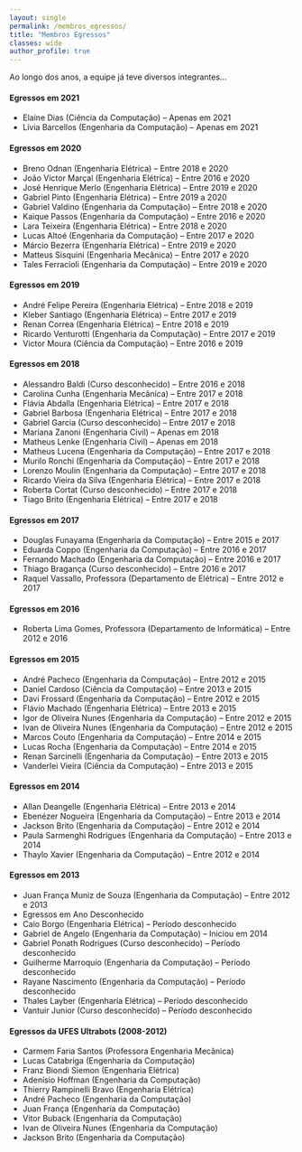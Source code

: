```yaml
---
layout: single
permalink: /membros_egressos/
title: "Membros Egressos"
classes: wide
author_profile: true
---
```


Ao longo dos anos, a equipe já teve diversos integrantes...

#### Egressos em 2021
- Elaine Dias (Ciência da Computação) – Apenas em 2021
- Lívia Barcellos (Engenharia da Computação) – Apenas em 2021

#### Egressos em 2020
- Breno Odnan (Engenharia Elétrica) – Entre 2018 e 2020
- João Victor Marçal (Engenharia Elétrica) – Entre 2016 e 2020
- José Henrique Merlo (Engenharia Elétrica) – Entre 2019 e 2020
- Gabriel Pinto (Engenharia Elétrica) – Entre 2019 a 2020
- Gabriel Valdino (Engenharia da Computação) – Entre 2018 e 2020
- Kaique Passos (Engenharia da Computação) – Entre 2016 e 2020
- Lara Teixeira (Engenharia Elétrica) – Entre 2018 e 2020
- Lucas Altoé (Engenharia da Computação) – Entre 2017 e 2020
- Márcio Bezerra (Engenharia Elétrica) – Entre 2019 e 2020
- Matteus Sisquini (Engenharia Mecânica) – Entre 2017 e 2020
- Tales Ferracioli (Engenharia da Computação) – Entre 2019 e 2020

#### Egressos em 2019
- André Felipe Pereira (Engenharia Elétrica) – Entre 2018 e 2019
- Kleber Santiago (Engenharia Elétrica) – Entre 2017 e 2019
- Renan Correa (Engenharia Elétrica) – Entre 2018 e 2019
- Ricardo Venturotti (Engenharia da Computação) – Entre 2017 e 2019
- Victor Moura (Ciência da Computação) – Entre 2016 e 2019


#### Egressos em 2018
- Alessandro Baldi (Curso desconhecido) – Entre 2016 e 2018
- Carolina Cunha (Engenharia Mecânica) – Entre 2017 e 2018
- Flávia Abdalla (Engenharia Elétrica) – Entre 2017 e 2018
- Gabriel Barbosa (Engenharia Elétrica) – Entre 2017 e 2018
- Gabriel Garcia (Curso desconhecido) – Entre 2017 e 2018
- Mariana Zanoni (Engenharia Civil) – Apenas em 2018
- Matheus Lenke (Engenharia Civil) – Apenas em 2018
- Matheus Lucena (Engenharia da Computação) – Entre 2017 e 2018
- Murilo Ronchi (Engenharia da Computação) – Entre 2017 e 2018
- Lorenzo Moulin (Engenharia da Computação) – Entre 2017 e 2018
- Ricardo Vieira da Silva (Engenharia Elétrica) – Entre 2017 e 2018
- Roberta Cortat (Curso desconhecido) – Entre 2017 e 2018
- Tiago Brito (Engenharia Elétrica) – Entre 2017 e 2018


#### Egressos em 2017
- Douglas Funayama (Engenharia da Computação) – Entre 2015 e 2017
- Eduarda Coppo (Engenharia da Computação) – Entre 2016 e 2017
- Fernando Machado (Engenharia da Computação) – Entre 2016 e 2017
- Thiago Bragança (Curso desconhecido) – Entre 2016 e 2017
- Raquel Vassallo, Professora (Departamento de Elétrica) – Entre 2012 e 2017

#### Egressos em 2016
- Roberta Lima Gomes, Professora (Departamento de Informática) – Entre 2012 e 2016

#### Egressos em 2015
- André Pacheco (Engenharia da Computação) – Entre 2012 e 2015
- Daniel Cardoso (Ciência da Computação) – Entre 2013 e 2015
- Davi Frossard (Engenharia da Computação) – Entre 2012 e 2015
- Flávio Machado (Engenharia Elétrica) – Entre 2013 e 2015
- Igor de Oliveira Nunes (Engenharia da Computação) – Entre 2012 e 2015
- Ivan de Oliveira Nunes (Engenharia da Computação) – Entre 2012 e 2015
- Marcos Couto (Engenharia da Computação) – Entre 2014 e 2015
- Lucas Rocha (Engenharia da Computação) – Entre 2014 e 2015
- Renan Sarcinelli (Engenharia da Computação) – Entre 2013 e 2015
- Vanderlei Vieira (Ciência da Computação) – Entre 2013 e 2015


#### Egressos em 2014
- Allan Deangelle (Engenharia Elétrica) – Entre 2013 e 2014
- Ebenézer Nogueira (Engenharia da Computação) – Entre 2013 e 2014
- Jackson Brito (Engenharia da Computação) – Entre 2012 e 2014
- Paula Sarmenghi Rodrigues (Engenharia da Computação) – Entre 2013 e 2014
- Thaylo Xavier (Engenharia da Computação) – Entre 2012 e 2014


#### Egressos em 2013
- Juan França Muniz de Souza (Engenharia da Computação) – Entre 2012 e 2013
- Egressos em Ano Desconhecido
- Caio Borgo (Engenharia Elétrica) – Período desconhecido
- Gabriel de Angelo (Engenharia da Computação) – Iniciou em 2014
- Gabriel Ponath Rodrigues (Curso desconhecido) – Período desconhecido
- Guilherme Marroquio (Engenharia da Computação) – Período desconhecido
- Rayane Nascimento (Engenharia da Computação) – Período desconhecido
- Thales Layber (Engenharia Elétrica) – Período desconhecido
- Vantuir Junior (Curso desconhecido) – Período desconhecido

#### Egressos da UFES Ultrabots (2008-2012)
- Carmem Faria Santos (Professora Engenharia Mecânica)
- Lucas Catabriga (Engenharia da Computação)
- Franz Biondi Siemon (Engenharia Elétrica)
- Adenísio Hoffman (Engenharia da Computação)
- Thierry Rampinelli Bravo (Engenharia Elétrica)
- André Pacheco (Engenharia da Computação)
- Juan França (Engenharia da Computação)
- Vitor Buback (Engenharia da Computação)
- Ivan de Oliveira Nunes (Engenharia da Computação)
- Jackson Brito (Engenharia da Computação)